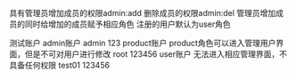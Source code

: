 具有管理员增加成员的权限admin:add
删除成员的权限admin:del
管理员增加成员的同时给增加的成员赋予相应角色
注册的用户默认为user角色

测试账户
admin账户
admin 123
product账户
product角色可以进入管理用户界面，但是不可对用户进行修改
root 123456
user账户
无法进入相应管理界面，不具备任何权限
test01 123456

